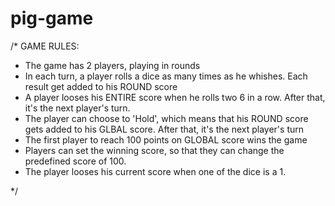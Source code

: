 # pig-game
/* 
GAME RULES:

- The game has 2 players, playing in rounds
- In each turn, a player rolls a dice as many times as he whishes. Each result get added to his ROUND score
- A player looses his ENTIRE score when he rolls two 6 in a row. After that, it's the next player's turn.     
- The player can choose to 'Hold', which means that his ROUND score gets added to his GLBAL score. After that, it's the next player's turn
- The first player to reach 100 points on GLOBAL score wins the game
- Players can set the winning score, so that they can change the predefined score of 100.
- The player looses his current score when one of the dice is a 1.

*/ 
